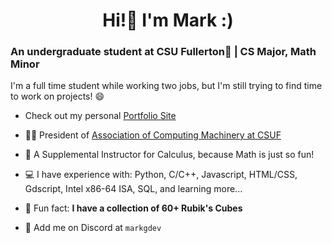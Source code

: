 <h1 align="center">Hi!👋 I'm Mark :)</h1>
<h3 align="left">An undergraduate student at CSU Fullerton🐘 | CS Major, Math Minor</h3>
<p>I'm a full time student while working two jobs, but I'm still trying to find time to work on projects! 😄<p>

- Check out my personal [Portfolio Site](https://www.markg.dev/)

- 👨‍💼 President of [Association of Computing Machinery at CSUF](https://acmcsuf.com/)

- 📐 A Supplemental Instructor for Calculus, because Math is just so fun!

- 💻 I have experience with: Python, C/C++, Javascript, HTML/CSS, Gdscript, Intel x86-64 ISA, SQL, and learning more...

- 💯 Fun fact: **I have a collection of 60+ Rubik's Cubes**

- 🤙 Add me on Discord at `markgdev`
